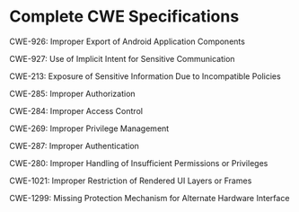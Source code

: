 

# Complete CWE Specifications

CWE-926: Improper Export of Android Application Components

CWE-927: Use of Implicit Intent for Sensitive Communication

CWE-213: Exposure of Sensitive Information Due to Incompatible Policies

CWE-285: Improper Authorization

CWE-284: Improper Access Control

CWE-269: Improper Privilege Management

CWE-287: Improper Authentication

CWE-280: Improper Handling of Insufficient Permissions or Privileges 

CWE-1021: Improper Restriction of Rendered UI Layers or Frames

CWE-1299: Missing Protection Mechanism for Alternate Hardware Interface
